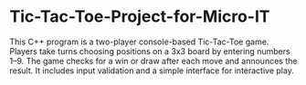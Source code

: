 # Tic-Tac-Toe-Project-for-Micro-IT
This C++ program is a two-player console-based Tic-Tac-Toe game. Players take turns choosing positions on a 3x3 board by entering numbers 1–9. The game checks for a win or draw after each move and announces the result. It includes input validation and a simple interface for interactive play.
